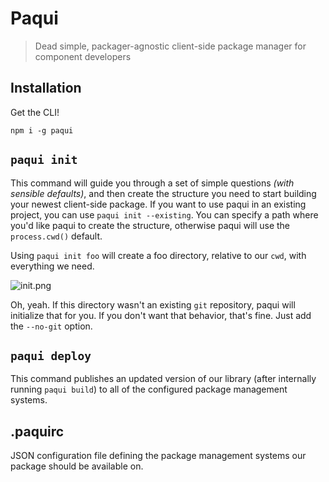 # Paqui

> Dead simple, packager-agnostic client-side package manager for component developers

## Installation

Get the CLI!

```shell
npm i -g paqui
```

## `paqui init`

This command will guide you through a set of simple questions _(with sensible defaults)_, and then create the structure you need to start building your newest client-side package. If you want to use paqui in an existing project, you can use `paqui init --existing`. You can specify a path where you'd like paqui to create the structure, otherwise paqui will use the `process.cwd()` default.

Using `paqui init foo` will create a foo directory, relative to our `cwd`, with everything we need.

![init.png][1]

Oh, yeah. If this directory wasn't an existing `git` repository, paqui will initialize that for you. If you don't want that behavior, that's fine. Just add the `--no-git` option.

## `paqui deploy`

This command publishes an updated version of our library (after internally running `paqui build`) to all of the configured package management systems.

## **.paquirc**

JSON configuration file defining the package management systems our package should be available on.

  [1]: http://i.imgur.com/Ce5FbvS.png

